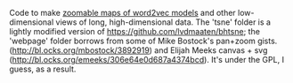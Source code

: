 Code to make [zoomable maps of word2vec models](http://benschmidt.org/word2vec_map/) and other low-dimensional views of long, high-dimensional data. The 'tsne' folder is a lightly modified version of https://github.com/lvdmaaten/bhtsne; the 'webpage' folder borrows from some of Mike Bostock's pan+zoom gists. (http://bl.ocks.org/mbostock/3892919) and Elijah Meeks canvas + svg (http://bl.ocks.org/emeeks/306e64e0d687a4374bcd). It's under the GPL, I guess, as a result.

